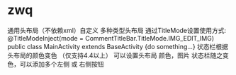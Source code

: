 # zwq
通用头布局（不依赖xml）自定义  多种类型头布局 通过TitleMode设置使用方式:
@TitleModeInject(mode = CommentTitleBar.TitleMode.IMG_EDIT_IMG)
public class MainActivity extends BaseActivity {do something...}
状态栏根据头布局的颜色变色 （仅支持4.4以上） 可以设置头布局 颜色，图片 状态栏随之变色，可以添加多个左侧 或 右侧按钮
